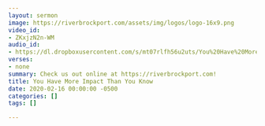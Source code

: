 ```yaml
---
layout: sermon
image: https://riverbrockport.com/assets/img/logos/logo-16x9.png
video_id:
- ZKxjzN2n-WM
audio_id:
- https://dl.dropboxusercontent.com/s/mt07rlfh56u2uts/You%20Have%20More%20Impact%20Than%20You%20Know.mp3?dl=0
verses:
- none
summary: Check us out online at https://riverbrockport.com!
title: You Have More Impact Than You Know
date: 2020-02-16 00:00:00 -0500
categories: []
tags: []

---
```

